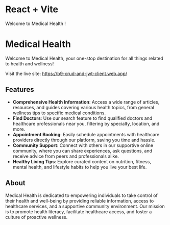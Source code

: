 # React + Vite


Welcome to Medical Health !

# Medical Health

Welcome to Medical Health, your one-stop destination for all things related to health and wellness!

Visit the live site: https://b9-crud-and-jwt-client.web.app/

## Features

- **Comprehensive Health Information**: Access a wide range of articles, resources, and guides covering various health topics, from general wellness tips to specific medical conditions.
- **Find Doctors**: Use our search feature to find qualified doctors and healthcare professionals near you, filtering by specialty, location, and more.
- **Appointment Booking**: Easily schedule appointments with healthcare providers directly through our platform, saving you time and hassle.
- **Community Support**: Connect with others in our supportive online community, where you can share experiences, ask questions, and receive advice from peers and professionals alike.
- **Healthy Living Tips**: Explore curated content on nutrition, fitness, mental health, and lifestyle habits to help you live your best life.

## About

Medical Health is dedicated to empowering individuals to take control of their health and well-being by providing reliable information, access to healthcare services, and a supportive community environment. Our mission is to promote health literacy, facilitate healthcare access, and foster a culture of proactive wellness.
